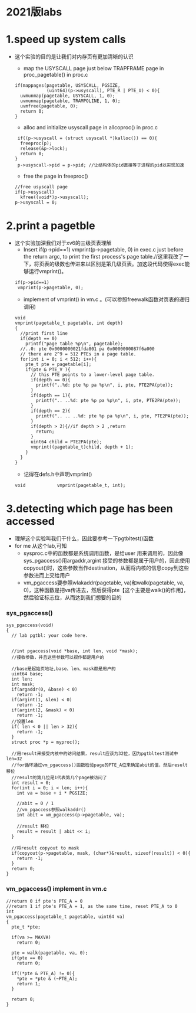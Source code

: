 # 2021版labs
# 1.speed up system calls
+ 这个实验的目的是让我们对内存页有更加清晰的认识
  
  - map the USYSCALL page just below TRAPFRAME page in proc_pagetable() in proc.c
  ```
  if(mappages(pagetable, USYSCALL, PGSIZE,
              (uint64)(p->usyscall), PTE_R | PTE_U) < 0){
    uvmunmap(pagetable, USYSCALL, 1, 0);
    uvmunmap(pagetable, TRAMPOLINE, 1, 0);
    uvmfree(pagetable, 0);
    return 0;
  }
  ```
  - alloc and initialize usyscall page in allcoproc() in proc.c 
  ```
   if((p->usyscall = (struct usyscall *)kalloc()) == 0){
    freeproc(p);
    release(&p->lock);
    return 0;
  }
   p->usyscall->pid = p->pid; //让结构体的pid直接等于进程的pid以实现加速
  ```
  - free the page in freeproc()
  ```
  //free usyscall page
  if(p->usyscall)
    kfree((void*)p->usyscall);
  p->usyscall = 0;
  ```

# 2.print a pagetble
+ 这个实验加深我们对于xv6的三级页表理解
  - Insert if(p->pid==1) vmprint(p->pagetable, 0) in exec.c just before the return argc, to print the first process's page table.//这里我改了一下，将页表的级数也传进来以区别是第几级页表。加这段代码使得exec能够运行vmprint()。
  ```
  if(p->pid==1)
   vmprint(p->pagetable, 0);
  ```
  - implement of vmprint() in vm.c 。(可以参照freewalk函数对页表的递归调用)
  ```
  void
  vmprint(pagetable_t pagetable, int depth)
  {
    //print first line
    if(depth == 0)
      printf("page table %p\n", pagetable);
    //..0: pte 0x0000000021fda801 pa 0x0000000087f6a000
    // there are 2^9 = 512 PTEs in a page table.
    for(int i = 0; i < 512; i++){
      pte_t pte = pagetable[i];
      if(pte & PTE_V ){
        // this PTE points to a lower-level page table.
        if(depth == 0){
          printf("..%d: pte %p pa %p\n", i, pte, PTE2PA(pte));
        }
        if(depth == 1){
          printf(".. ..%d: pte %p pa %p\n", i, pte, PTE2PA(pte));
        }
        if(depth == 2){
          printf(".. .. ..%d: pte %p pa %p\n", i, pte, PTE2PA(pte));
        }
        if(depth > 2){//if depth > 2 ,return
          return;
        }
        uint64 child = PTE2PA(pte);
        vmprint((pagetable_t)child, depth + 1);
      }
    }
  }
  ```
  - 记得在defs.h中声明vmprint()
  ```
  void            vmprint(pagetable_t, int);
  ```

# 3.detecting which page has been accessed
+ 理解这个实验叫我们干什么，因此要参考一下pgtbltest()函数
+ for me 从这个lab,可知
  - sysproc.c中的函数都是系统调用函数，是给user 用来调用的，因此像sys_pgaccess()用argaddr,argint 接受的参数都是属于用户的，因此使用copyout()时，这些参数当作destination，从而将内核的信息copy到这些参数进而上交给用户
  - vm_pgaccess要参照wlakaddr(pagetable, va)和walk(pagetable, va, 0)，这种函数是把va传进去，然后获得pte【这个主要是walk()的作用】，然后验证标志位，从而达到我们想要的目的

### sys_pgaccess()
```
sys_pgaccess(void)
{
  // lab pgtbl: your code here.

  
  //int pgaccess(void *base, int len, void *mask);
  //接收参数，并且这些参数可以视作都是用户的

  //base是起始页地址,base、len、mask都是用户的
  uint64 base;
  int len;
  int mask;
  if(argaddr(0, &base) < 0)
    return -1;
  if(argint(1, &len) < 0)
    return -1;
  if(argint(2, &mask) < 0)
    return -1;
  //设置len
  if( len < 0 || len > 32){
    return -1;
  }
  struct proc *p = myproc();

  //用result来接受内核中的访问结果，result应该为32位，因为pgtbltest测试中len=32
  //for循环通过vm_pgaccess()函数检验page的PTE_A位来确定abit的值，然后result移位
  //result的第几位是1代表第几个page被访问了
  int result = 0;
  for(int i = 0; i < len; i++){
    int va = base + i * PGSIZE;

    //abit = 0 / 1
    //vm_pgaccess参照walkaddr()
    int abit = vm_pgaccess(p->pagetable, va);

    //result 移位
    result = result | abit << i;
  }

  //将result copyout to mask
  if(copyout(p->pagetable, mask, (char*)&result, sizeof(result)) < 0){
    return -1;
  }
  return 0;
}
```  

### vm_pgaccess() implement in vm.c
```
//return 0 if pte's PTE_A = 0
//return 1 if pte's PTE_A = 1, as the same time, reset PTE_A to 0
int
vm_pgaccess(pagetable_t pagetable, uint64 va)
{
  pte_t *pte;

  if(va >= MAXVA)
    return 0;

  pte = walk(pagetable, va, 0);
  if(pte == 0)
    return 0;
  
  if((*pte & PTE_A) != 0){
    *pte = *pte & (~PTE_A);
    return 1; 
  }

  return 0;
}
```